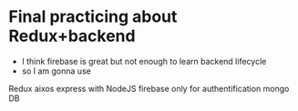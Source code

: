 # Final practicing about Redux+backend

- I think firebase is great but not enough to learn backend lifecycle
- so I am gonna use

Redux
aixos
express with NodeJS
firebase only for authentification
mongo DB
